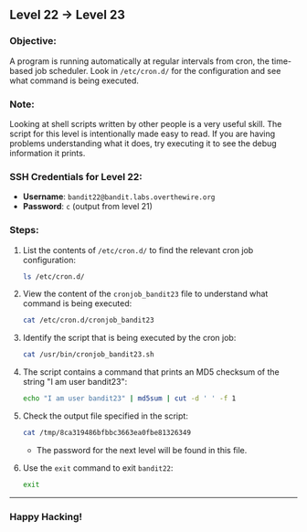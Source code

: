 ## Level 22 → Level 23

### Objective:
A program is running automatically at regular intervals from cron, the time-based job scheduler. Look in `/etc/cron.d/` for the configuration and see what command is being executed.

### Note:
Looking at shell scripts written by other people is a very useful skill. The script for this level is intentionally made easy to read. If you are having problems understanding what it does, try executing it to see the debug information it prints.

### SSH Credentials for Level 22:
- **Username**: `bandit22@bandit.labs.overthewire.org`
- **Password**: `c` (output from level 21)

### Steps:

1. List the contents of `/etc/cron.d/` to find the relevant cron job configuration:
    ```bash
    ls /etc/cron.d/
    ```

2. View the content of the `cronjob_bandit23` file to understand what command is being executed:
    ```bash
    cat /etc/cron.d/cronjob_bandit23
    ```

3. Identify the script that is being executed by the cron job:
    ```bash
    cat /usr/bin/cronjob_bandit23.sh
    ```

4. The script contains a command that prints an MD5 checksum of the string "I am user bandit23":
    ```bash
    echo "I am user bandit23" | md5sum | cut -d ' ' -f 1
    ```

5. Check the output file specified in the script:
    ```bash
    cat /tmp/8ca319486bfbbc3663ea0fbe81326349
    ```
   - The password for the next level will be found in this file.

6. Use the `exit` command to exit `bandit22`:
    ```bash
    exit
    ```

---

### Happy Hacking!
